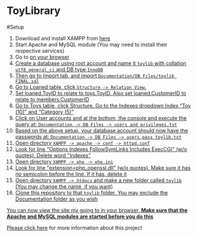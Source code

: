 # ToyLibrary

#Setup
1. Download and install XAMPP from <a href="https://www.apachefriends.org/index.html">here</a>
2. Start Apache and MySQL module (You may need to install their respective services)
3. Go to <a href="http://localhost/phpmyadmin/"> on your browser
4. Create a database using root account and name it `toylib` with collation `utf8_general_ci` and DB type `InnoDB`
5. Then go to Import tab, and import `Documentation/DB Files/toylib FINAL.sql`
6. Go to Loaned table, click `Structure -> Relation View`. 
7. Set loaned.ToyID to relate to toys.ToyID. Also set loaned.CustomerID to relate to members.CustomerID
8. Go to Toys table, click Structure. Go to the Indexes dropdown Index “Toy (10)” and “Category (5)”
9. Click on User accounts and at the bottom, the console and execute the query at:
 `Documentation -> DB Files -> users and privileges.txt`
10. Based on the above setup, your database account should now have the passwords at:
 `Documentation -> DB Files -> users pass toylib.txt`
10. Open directory `XAMPP -> apache -> conf -> httpd.conf`
11. Look for line "Options Indexes FollowSymLinks Includes ExecCGI" (w/o quotes). Delete word "Indexes"
12. Open directory `XAMPP -> php -> php.ini`
13. Look for line "extension=php_openssl.dll" (w/o quotes). Make sure it has no semicolon before the line. If it has, delete it
14. Open directory `XAMPP -> htdocs` and make a new folder called `toylib` (You may change the name, if you want)
15. Clone this repository to that `toylib` folder. You may exclude the Documentation folder as you wish

You can now view the site my going to <a href="localhost/toylib"> in your browser. <strong>Make sure that the Apache and MySQL modules are started before you do this</strong>


Please <a href="https://github.com/rjperez94/ToyLibrary/blob/master/Documentation/Brief%20for%203.41.pdf">click here</a> for more information about this project
